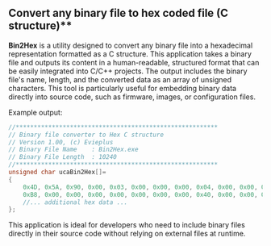 ## Convert any binary file to hex coded file (C structure)**

**Bin2Hex** is a utility designed to convert any binary file into a hexadecimal representation formatted as a C structure. This application takes a binary file and outputs its content in a human-readable, structured format that can be easily integrated into C/C++ projects. The output includes the binary file's name, length, and the converted data as an array of unsigned characters. This tool is particularly useful for embedding binary data directly into source code, such as firmware, images, or configuration files.

Example output:

```c
//********************************************************
// Binary file converter to Hex C structure
// Version 1.00, (c) Evieplus
// Binary File Name    : Bin2Hex.exe
// Binary File Length  : 10240
//********************************************************
unsigned char ucaBin2Hex[]=
{
    0x4D, 0x5A, 0x90, 0x00, 0x03, 0x00, 0x00, 0x00, 0x04, 0x00, 0x00, 0x00, 0xFF, 0xFF, 0x00, 0x00,
    0xB8, 0x00, 0x00, 0x00, 0x00, 0x00, 0x00, 0x00, 0x40, 0x00, 0x00, 0x00, 0x00, 0x00, 0x00, 0x00,
    //... additional hex data ...
};
```

This application is ideal for developers who need to include binary files directly in their source code without relying on external files at runtime.
